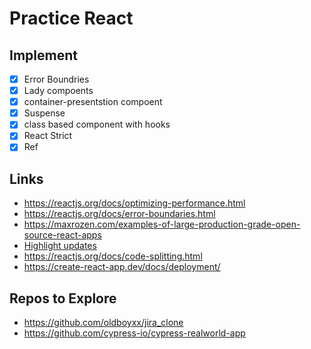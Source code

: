 # Practice React

## Implement

- [x] Error Boundries
- [x] Lady compoents
- [x] container-presentstion compoent
- [x] Suspense
- [x] class based component with hooks
- [x] React Strict
- [x] Ref

## Links
- https://reactjs.org/docs/optimizing-performance.html
- https://reactjs.org/docs/error-boundaries.html
- https://maxrozen.com/examples-of-large-production-grade-open-source-react-apps
- [Highlight updates](https://blog.logrocket.com/death-by-a-thousand-cuts-a-checklist-for-eliminating-common-react-performance-issues/)
- https://reactjs.org/docs/code-splitting.html
- https://create-react-app.dev/docs/deployment/

## Repos to Explore
- https://github.com/oldboyxx/jira_clone
- https://github.com/cypress-io/cypress-realworld-app